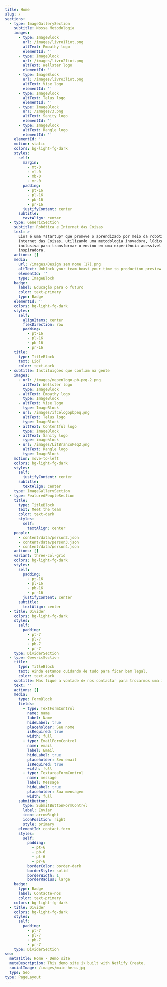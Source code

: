 ```yaml
---
title: Home
slug: /
sections:
  - type: ImageGallerySection
    subtitle: Nossa Metodologia
    images:
      - type: ImageBlock
        url: /images/livro1liot.png
        altText: Empathy logo
        elementId: ''
      - type: ImageBlock
        url: /images/livro2liot.png
        altText: Wellster logo
        elementId: ''
      - type: ImageBlock
        url: /images/livro3liot.png
        altText: Vise logo
        elementId: ''
      - type: ImageBlock
        altText: Telus logo
        elementId: ''
      - type: ImageBlock
        url: /images/3.png
        altText: Sanity logo
        elementId: ''
      - type: ImageBlock
        altText: Rangle logo
        elementId: ''
    elementId: ''
    motion: static
    colors: bg-light-fg-dark
    styles:
      self:
        margin:
          - mt-0
          - ml-0
          - mb-0
          - mr-0
        padding:
          - pt-16
          - pl-16
          - pb-16
          - pr-16
        justifyContent: center
      subtitle:
        textAlign: center
  - type: GenericSection
    subtitle: Robótica e Internet das Coisas
    text: >
      LioT é uma *startup* que promove o aprendizado por meio da robótica e
      Internet das Coisas, utilizando uma metodologia inovadora, lúdica e
      inclusiva para transformar o ensino em uma experiência acessível e
      inspiradora.
    actions: []
    media:
      url: /images/Design sem nome (17).png
      altText: Unblock your team boost your time to production preview
      elementId: ''
      type: ImageBlock
    badge:
      label: Educação para o futuro
      color: text-primary
      type: Badge
    elementId: ''
    colors: bg-light-fg-dark
    styles:
      self:
        alignItems: center
        flexDirection: row
        padding:
          - pt-16
          - pl-16
          - pb-16
          - pr-16
    title:
      type: TitleBlock
      text: LioT
      color: text-dark
  - subtitle: Instituições que confiam na gente
    images:
      - url: /images/nepenlogo-pb-peq-2.png
        altText: Wellster logo
        type: ImageBlock
      - altText: Empathy logo
        type: ImageBlock
      - altText: Vise logo
        type: ImageBlock
      - url: /images/ifcelogopbpeq.png
        altText: Telus logo
        type: ImageBlock
      - altText: Contentful logo
        type: ImageBlock
      - altText: Sanity logo
        type: ImageBlock
      - url: /images/LitBrancoPeq2.png
        altText: Rangle logo
        type: ImageBlock
    motion: move-to-left
    colors: bg-light-fg-dark
    styles:
      self:
        justifyContent: center
      subtitle:
        textAlign: center
    type: ImageGallerySection
  - type: FeaturedPeopleSection
    title:
      type: TitleBlock
      text: Meet the team
      color: text-dark
      styles:
        self:
          textAlign: center
    people:
      - content/data/person2.json
      - content/data/person3.json
      - content/data/person4.json
    actions: []
    variant: three-col-grid
    colors: bg-light-fg-dark
    styles:
      self:
        padding:
          - pt-16
          - pl-16
          - pb-16
          - pr-16
        justifyContent: center
      subtitle:
        textAlign: center
  - title: Divider
    colors: bg-light-fg-dark
    styles:
      self:
        padding:
          - pt-7
          - pl-7
          - pb-7
          - pr-7
    type: DividerSection
  - type: GenericSection
    title:
      type: TitleBlock
      text: Ainda estamos cuidando de tudo para ficar bem legal.
      color: text-dark
    subtitle: Mas fique a vontade de nos contactar para trocarmos uma ideia
    text: ''
    actions: []
    media:
      type: FormBlock
      fields:
        - type: TextFormControl
          name: name
          label: Name
          hideLabel: true
          placeholder: Seu nome
          isRequired: true
          width: full
        - type: EmailFormControl
          name: email
          label: Email
          hideLabel: true
          placeholder: Seu email
          isRequired: true
          width: full
        - type: TextareaFormControl
          name: message
          label: Message
          hideLabel: true
          placeholder: Sua mensagem
          width: full
      submitButton:
        type: SubmitButtonFormControl
        label: Enviar
        icon: arrowRight
        iconPosition: right
        style: primary
      elementId: contact-form
      styles:
        self:
          padding:
            - pt-6
            - pb-6
            - pl-6
            - pr-6
          borderColor: border-dark
          borderStyle: solid
          borderWidth: 1
          borderRadius: large
    badge:
      type: Badge
      label: Contacte-nos
      color: text-primary
    colors: bg-light-fg-dark
  - title: Divider
    colors: bg-light-fg-dark
    styles:
      self:
        padding:
          - pt-7
          - pl-7
          - pb-7
          - pr-7
    type: DividerSection
seo:
  metaTitle: Home - Demo site
  metaDescription: This demo site is built with Netlify Create.
  socialImage: /images/main-hero.jpg
  type: Seo
type: PageLayout
---
```

